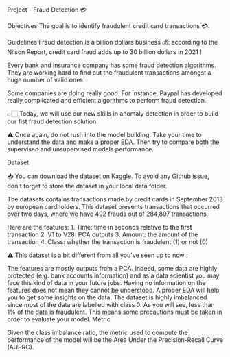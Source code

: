 Project - Fraud Detection 💳


Objectives
The goal is to identify fraudulent credit card transactions 💳.

Guidelines
Fraud detection is a billion dollars business 💰: according to the Nilson Report, credit card fraud adds up to 30 billion dollars in 2021 !

Every bank and insurance company has some fraud detection algorithms. They are working hard to find out the fraudulent transactions amongst a huge number of valid ones.

Some companies are doing really good. For instance, Paypal has developed really complicated and efficient algorithms to perform fraud detection.

👉🏻 Today, we will use our new skills in anomaly detection in order to build our fist fraud detection solution.

⚠️ Once again, do not rush into the model building. Take your time to understand the data and make a proper EDA. Then try to compare both the supervised and unsupervised models performance.

Dataset

📥 You can download the dataset on Kaggle. To avoid any Github issue, don't forget to store the dataset in your local data folder.

The datasets contains transactions made by credit cards in September 2013 by european cardholders. This dataset presents transactions that occurred over two days, where we have 492 frauds out of 284,807 transactions.

Here are the features: 1. Time: time in seconds relative to the first transaction 2. V1 to V28: PCA outputs 3. Amount: the amount of the transaction 4. Class: whether the transaction is fraudulent (1) or not (0)

⚠️ This dataset is a bit different from all you've seen up to now :

The features are mostly outputs from a PCA. Indeed, some data are highly protected (e.g. bank accounts information) and as a data scientist you may face this kind of data in your future jobs. Having no information on the features does not mean they cannot be understood. A proper EDA will help you to get some insights on the data.
The dataset is highly imbalanced since most of the data are labelled with class 0. As you will see, less than 1% of the data is fraudulent. This means some precautions must be taken in order to evaluate your model.
Metric

Given the class imbalance ratio, the metric used to compute the performance of the model will be the Area Under the Precision-Recall Curve (AUPRC).
